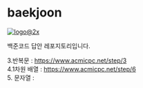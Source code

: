 # baekjoon


<a href=https://www.acmicpc.net/>![logo@2x](https://user-images.githubusercontent.com/107936957/221238266-6179a7f9-e686-4859-9454-d6dd803eba36.png)</a>



백준코드 답안 레포지토리입니다.

3.반복문 : https://www.acmicpc.net/step/3 \
4.1차원 배열 : https://www.acmicpc.net/step/6 \
5. 문자열 :
